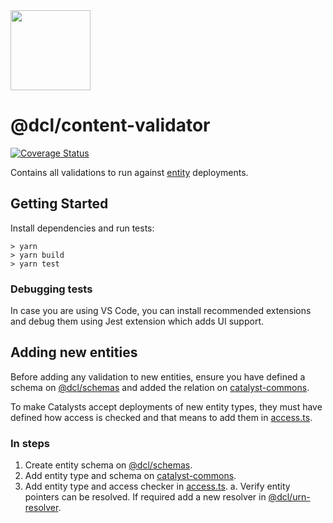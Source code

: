 <img src="https://ui.decentraland.org/decentraland_256x256.png" height="128" width="128" />

# @dcl/content-validator

[![Coverage Status](https://coveralls.io/repos/github/decentraland/content-validator/badge.svg?branch=main)](https://coveralls.io/github/decentraland/content-validator?branch=main)

Contains all validations to run against [entity](https://docs.decentraland.org/contributor/content/entities/) deployments.

## Getting Started

Install dependencies and run tests:

```
> yarn
> yarn build
> yarn test
```

### Debugging tests

In case you are using VS Code, you can install recommended extensions and debug them using Jest extension which adds UI support.

## Adding new entities

Before adding any validation to new entities, ensure you have defined a schema on [@dcl/schemas](https://github.com/decentraland/common-schemas) and added the relation on [catalyst-commons](https://github.com/decentraland/catalyst-commons/).

To make Catalysts accept deployments of new entity types, they must have defined how access is checked and that means to add them in [access.ts](./src/validations/access-checker/access.ts).

### In steps

1. Create entity schema on [@dcl/schemas](https://github.com/decentraland/common-schemas).
2. Add entity type and schema on [catalyst-commons](https://github.com/decentraland/catalyst-commons/).
3. Add entity type and access checker in [access.ts](./src/validations/access-checker/access.ts).
   a. Verify entity pointers can be resolved. If required add a new resolver in [@dcl/urn-resolver](https://github.com/decentraland/urn-resolver).

